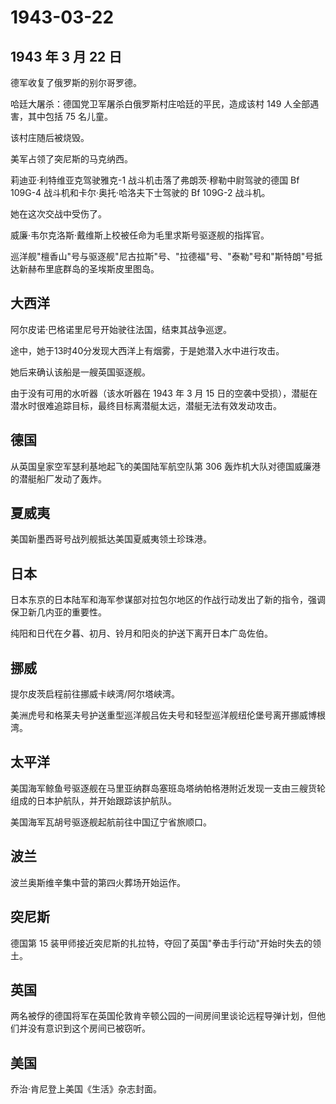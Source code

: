 # 1943-03-22

## 1943 年 3 月 22 日

德军收复了俄罗斯的别尔哥罗德。

哈廷大屠杀：德国党卫军屠杀白俄罗斯村庄哈廷的平民，造成该村 149
人全部遇害，其中包括 75 名儿童。

该村庄随后被烧毁。

美军占领了突尼斯的马克纳西。

莉迪亚·利特维亚克驾驶雅克-1 战斗机击落了弗朗茨·穆勒中尉驾驶的德国 Bf
109G-4 战斗机和卡尔·奥托·哈洛夫下士驾驶的 Bf 109G-2 战斗机。

她在这次交战中受伤了。

威廉·韦尔克洛斯·戴维斯上校被任命为毛里求斯号驱逐舰的指挥官。

巡洋舰"檀香山"号与驱逐舰"尼古拉斯"号、"拉德福"号、"泰勒"号和"斯特朗"号抵达新赫布里底群岛的圣埃斯皮里图岛。

## 大西洋

阿尔皮诺·巴格诺里尼号开始驶往法国，结束其战争巡逻。

途中，她于13时40分发现大西洋上有烟雾，于是她潜入水中进行攻击。

她后来确认该船是一艘英国驱逐舰。

由于没有可用的水听器（该水听器在 1943 年 3 月 15
日的空袭中受损），潜艇在潜水时很难追踪目标，最终目标离潜艇太远，潜艇无法有效发动攻击。

## 德国

从英国皇家空军瑟利基地起飞的美国陆军航空队第 306
轰炸机大队对德国威廉港的潜艇船厂发动了轰炸。

## 夏威夷

美国新墨西哥号战列舰抵达美国夏威夷领土珍珠港。

## 日本

日本东京的日本陆军和海军参谋部对拉包尔地区的作战行动发出了新的指令，强调保卫新几内亚的重要性。

纯阳和日代在夕暮、初月、铃月和阳炎的护送下离开日本广岛佐伯。

## 挪威

提尔皮茨启程前往挪威卡峡湾/阿尔塔峡湾。

美洲虎号和格莱夫号护送重型巡洋舰吕佐夫号和轻型巡洋舰纽伦堡号离开挪威博根湾。

## 太平洋

美国海军鲸鱼号驱逐舰在马里亚纳群岛塞班岛塔纳帕格港附近发现一支由三艘货轮组成的日本护航队，并开始跟踪该护航队。

美国海军瓦胡号驱逐舰起航前往中国辽宁省旅顺口。

## 波兰

波兰奥斯维辛集中营的第四火葬场开始运作。

## 突尼斯

德国第 15
装甲师接近突尼斯的扎拉特，夺回了英国"拳击手行动"开始时失去的领土。

## 英国

两名被俘的德国将军在英国伦敦肯辛顿公园的一间房间里谈论远程导弹计划，但他们并没有意识到这个房间已被窃听。

## 美国

乔治·肯尼登上美国《生活》杂志封面。

